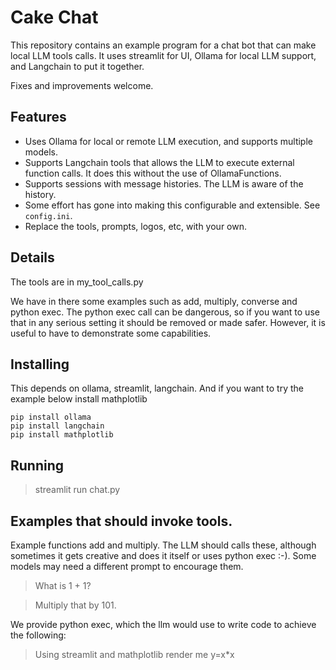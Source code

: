 # Cake Chat

This repository contains an example program for a chat bot that can make local LLM tools calls.
It uses streamlit for UI, Ollama for local LLM support, and Langchain to put it together.

Fixes and improvements welcome.

## Features

 * Uses Ollama for local or remote LLM execution, and supports multiple models.
 * Supports Langchain tools that allows the LLM to execute external function calls.
   It does this without the use of OllamaFunctions.
 * Supports sessions with message histories. The LLM is aware of the history.
 * Some effort has gone into making this configurable and extensible. See `config.ini`.
 * Replace the tools, prompts, logos, etc, with your own.

## Details

The tools are in my_tool_calls.py

We have in there some examples such as add, multiply, converse and python exec.
The python exec call can be dangerous, so if you want to use that in any serious setting it
should be removed or made safer. However, it is useful to have to demonstrate some capabilities.

## Installing

This depends on ollama, streamlit, langchain. And if you want to try the example below install mathplotlib

```pip install streamlit
pip install ollama
pip install langchain
pip install mathplotlib
```

## Running

> streamlit run chat.py

## Examples that should invoke tools.

Example functions add and multiply. The LLM should calls these, although sometimes it gets creative
and does it itself or uses python exec :-). Some models may need a different prompt to encourage
them.
> What is 1 + 1?

> Multiply that by 101.

We provide python exec, which the llm would use to write code to achieve the following:
> Using streamlit and mathplotlib render me y=x*x
